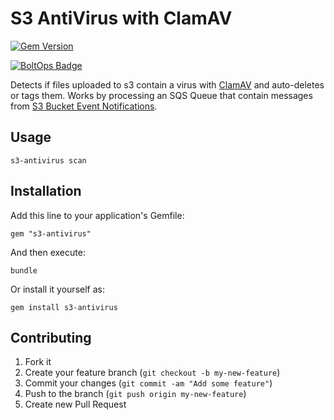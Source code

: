 # S3 AntiVirus with ClamAV

[![Gem Version](https://badge.fury.io/rb/s3-antivirus.png)](http://badge.fury.io/rb/s3-antivirus)

[![BoltOps Badge](https://img.boltops.com/boltops/badges/boltops-badge.png)](https://www.boltops.com)

Detects if files uploaded to s3 contain a virus with [ClamAV](https://www.clamav.net/) and auto-deletes or tags them.  Works by processing an SQS Queue that contain messages from [S3 Bucket Event Notifications](https://docs.aws.amazon.com/AmazonS3/latest/user-guide/enable-event-notifications.html).

## Usage

    s3-antivirus scan

## Installation

Add this line to your application's Gemfile:

    gem "s3-antivirus"

And then execute:

    bundle

Or install it yourself as:

    gem install s3-antivirus

## Contributing

1. Fork it
2. Create your feature branch (`git checkout -b my-new-feature`)
3. Commit your changes (`git commit -am "Add some feature"`)
4. Push to the branch (`git push origin my-new-feature`)
5. Create new Pull Request
